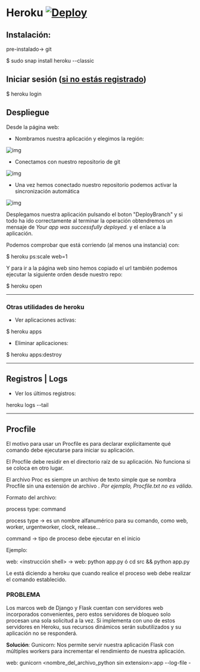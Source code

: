 # Heroku [![Deploy](https://www.herokucdn.com/deploy/button.svg)](https://heroku.com/deploy)

## Instalación:
pre-instalado-> git

$ sudo snap install heroku --classic

## Iniciar sesión ([si no estás registrado](https://signup.heroku.com/))

$ heroku login

## Despliegue

Desde la página web:

- Nombramos nuestra aplicación y elegimos la región:

![img](https://github.com/joseviro/ProyectoTPV/blob/master/docs/img/Captura%20de%20pantalla%20de%202018-10-31%2017-10-51.png)

- Conectamos con nuestro repositorio de git

![img](https://github.com/joseviro/ProyectoTPV/blob/master/docs/img/Captura%20de%20pantalla%20de%202018-10-31%2017-12-26.png)

- Una vez hemos conectado nuestro repositorio podemos activar la sincronización automática

![img](https://github.com/joseviro/ProyectoTPV/blob/master/docs/img/Captura%20de%20pantalla%20de%202018-10-31%2017-17-54.png)

Desplegamos nuestra aplicación pulsando el boton "DeployBranch" y si todo ha ido correctamente al terminar la operación obtendremos un mensaje de *Your app was successfully deployed.* y el enlace a la aplicación.

Podemos comprobar que está corriendo (al menos una instancia) con:

$ heroku ps:scale web=1

Y para ir a la página web sino hemos copiado el url también podemos ejecutar la siguiente orden desde nuestro repo:

$ heroku open

----------------------------------

### Otras utilidades de heroku

- Ver aplicaciones activas:

$ heroku apps

- Eliminar aplicaciones:

$ heroku apps:destroy

-----------------------------------------------------

## Registros | Logs

- Ver los últimos registros:

heroku logs --tail

-----------------------------------
## Procfile
El motivo para usar un Procfile es para declarar explícitamente qué comando debe ejecutarse para iniciar su aplicación.

El Procfile debe residir en el directorio raíz de su aplicación. No funciona si se coloca en otro lugar.

El archivo Proc es siempre un archivo de texto simple que se nombra Procfile sin una extensión de archivo . *Por ejemplo, Procfile.txt no es válido.*

Formato del archivo:

process type: command

process type -> es un nombre alfanumérico para su comando, como web, worker, urgentworker, clock, release...

command -> tipo de proceso debe ejecutar en el inicio

Ejemplo:

web: <instrucción shell> -> web: python app.py ó cd src && python app.py

Le está diciendo a heroku que cuando realice el proceso web debe realizar el comando establecido.


### PROBLEMA
Los marcos web de Django y Flask cuentan con servidores web incorporados convenientes, pero estos servidores de bloqueo solo procesan una sola solicitud a la vez. Si implementa con uno de estos servidores en Heroku, sus recursos dinámicos serán subutilizados y su aplicación no se responderá.

**Solución**: Gunicorn: Nos permite servir nuestra aplicación Flask con múltiples workers para incrementar el rendimiento de nuestra aplicación.

web: gunicorn <nombre_del_archivo_python sin extension>:app --log-file -
